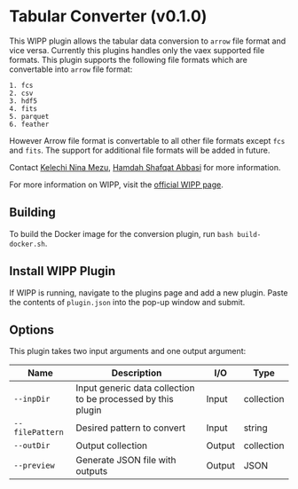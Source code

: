 # Tabular Converter (v0.1.0)

This WIPP plugin allows the tabular data conversion to `arrow` file format and vice versa. Currently this plugins handles only the vaex supported file formats.
This plugin supports the following file formats which are convertable into `arrow` file format:
```
1. fcs
2. csv
3. hdf5
4. fits
5. parquet
6. feather

```
However  Arrow file format is convertable to all other file formats except `fcs` and `fits`. The support for additional file formats will be added in future.


Contact [Kelechi Nina Mezu](mailto:nina.mezu@nih.gov), [Hamdah Shafqat Abbasi](mailto:hamdahshafqat.abbasi@nih.gov) for more information.

For more information on WIPP, visit the [official WIPP page](https://isg.nist.gov/deepzoomweb/software/wipp).

## Building

To build the Docker image for the conversion plugin, run
`bash build-docker.sh`.

## Install WIPP Plugin

If WIPP is running, navigate to the plugins page and add a new plugin. Paste the
contents of `plugin.json` into the pop-up window and submit.

## Options

This plugin takes two input arguments and one output argument:

| Name          | Description             | I/O    | Type   |
|---------------|-------------------------|--------|--------|
| `--inpDir` | Input generic data collection to be processed by this plugin | Input | collection |
| `--filePattern` | Desired pattern to convert | Input | string |
| `--outDir` | Output collection | Output | collection |
| `--preview` | Generate JSON file with outputs | Output | JSON |
